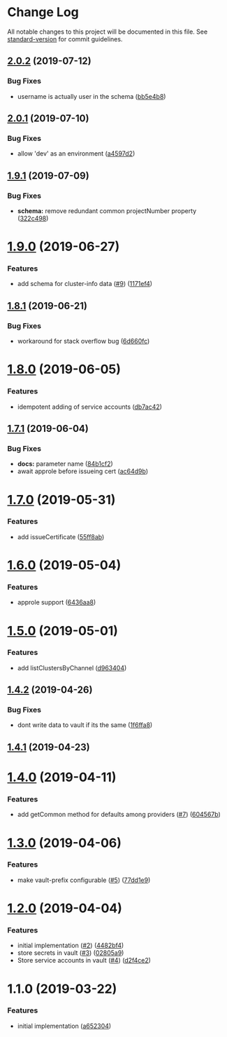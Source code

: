 # Change Log

All notable changes to this project will be documented in this file. See [standard-version](https://github.com/conventional-changelog/standard-version) for commit guidelines.

## [2.0.2](https://github.com/npm-wharf/cluster-info-client/compare/v2.0.1...v2.0.2) (2019-07-12)


### Bug Fixes

* username is actually user in the schema ([bb5e4b8](https://github.com/npm-wharf/cluster-info-client/commit/bb5e4b8))



## [2.0.1](https://github.com/npm-wharf/cluster-info-client/compare/v2.0.0...v2.0.1) (2019-07-10)


### Bug Fixes

* allow 'dev' as an environment ([a4597d2](https://github.com/npm-wharf/cluster-info-client/commit/a4597d2))



## [1.9.1](https://github.com/npm-wharf/cluster-info-client/compare/v1.9.0...v1.9.1) (2019-07-09)


### Bug Fixes

* **schema:** remove redundant common projectNumber property ([322c498](https://github.com/npm-wharf/cluster-info-client/commit/322c498))



# [1.9.0](https://github.com/npm-wharf/cluster-info-client/compare/v1.8.1...v1.9.0) (2019-06-27)


### Features

* add schema for cluster-info data ([#9](https://github.com/npm-wharf/cluster-info-client/issues/9)) ([1171ef4](https://github.com/npm-wharf/cluster-info-client/commit/1171ef4))



## [1.8.1](https://github.com/npm-wharf/cluster-info-client/compare/v1.8.0...v1.8.1) (2019-06-21)


### Bug Fixes

* workaround for stack overflow bug ([6d660fc](https://github.com/npm-wharf/cluster-info-client/commit/6d660fc))



# [1.8.0](https://github.com/npm-wharf/cluster-info-client/compare/v1.7.1...v1.8.0) (2019-06-05)


### Features

* idempotent adding of service accounts ([db7ac42](https://github.com/npm-wharf/cluster-info-client/commit/db7ac42))



## [1.7.1](https://github.com/npm-wharf/cluster-info-client/compare/v1.7.0...v1.7.1) (2019-06-04)


### Bug Fixes

* **docs:** parameter name ([84b1cf2](https://github.com/npm-wharf/cluster-info-client/commit/84b1cf2))
* await approle before issueing cert ([ac64d9b](https://github.com/npm-wharf/cluster-info-client/commit/ac64d9b))



# [1.7.0](https://github.com/npm-wharf/cluster-info-client/compare/v1.6.0...v1.7.0) (2019-05-31)


### Features

* add issueCertificate ([55ff8ab](https://github.com/npm-wharf/cluster-info-client/commit/55ff8ab))



# [1.6.0](https://github.com/npm-wharf/cluster-info-client/compare/v1.5.0...v1.6.0) (2019-05-04)


### Features

* approle support ([6436aa8](https://github.com/npm-wharf/cluster-info-client/commit/6436aa8))



# [1.5.0](https://github.com/npm-wharf/cluster-info-client/compare/v1.4.2...v1.5.0) (2019-05-01)


### Features

* add listClustersByChannel ([d963404](https://github.com/npm-wharf/cluster-info-client/commit/d963404))



## [1.4.2](https://github.com/npm-wharf/cluster-info-client/compare/v1.4.1...v1.4.2) (2019-04-26)


### Bug Fixes

* dont write data to vault if its the same ([1f6ffa8](https://github.com/npm-wharf/cluster-info-client/commit/1f6ffa8))



## [1.4.1](https://github.com/npm-wharf/cluster-info-client/compare/v1.4.0...v1.4.1) (2019-04-23)



# [1.4.0](https://github.com/npm-wharf/cluster-info-client/compare/v1.3.0...v1.4.0) (2019-04-11)


### Features

* add getCommon method for defaults among providers ([#7](https://github.com/npm-wharf/cluster-info-client/issues/7)) ([604567b](https://github.com/npm-wharf/cluster-info-client/commit/604567b))



# [1.3.0](https://github.com/npm-wharf/cluster-info-client/compare/v1.2.0...v1.3.0) (2019-04-06)


### Features

* make vault-prefix configurable ([#5](https://github.com/npm-wharf/cluster-info-client/issues/5)) ([77dd1e9](https://github.com/npm-wharf/cluster-info-client/commit/77dd1e9))



# [1.2.0](https://github.com/npm-wharf/cluster-info-client/compare/v1.1.0...v1.2.0) (2019-04-04)


### Features

* initial implementation ([#2](https://github.com/npm-wharf/cluster-info-client/issues/2)) ([4482bf4](https://github.com/npm-wharf/cluster-info-client/commit/4482bf4))
* store secrets in vault ([#3](https://github.com/npm-wharf/cluster-info-client/issues/3)) ([02805a9](https://github.com/npm-wharf/cluster-info-client/commit/02805a9))
* Store service accounts in vault ([#4](https://github.com/npm-wharf/cluster-info-client/issues/4)) ([d2f4ce2](https://github.com/npm-wharf/cluster-info-client/commit/d2f4ce2))



# 1.1.0 (2019-03-22)


### Features

* initial implementation ([a652304](https://github.com/npm-wharf/cluster-info-client/commit/a652304))

